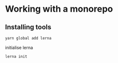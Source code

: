 # Working with a monorepo

## Installing tools

```bash
yarn global add lerna
```

initialise lerna
```bash
lerna init
```


